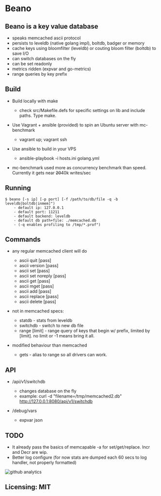 # Beano

## Beano is a key value database 

  - speaks memcached ascii protocol
  - persists to leveldb (native golang impl), boltdb, badger or memory
  - cache keys using bloomfilter (leveldb) or couting bloom filter (boltdb) to save I/O
  - can switch databases on the fly
  - can be set readonly
  - metrics ridden (expvar and go-metrics)
  - range queries by key prefix

## Build
  - Build locally with make
    - check src/Makefile.defs for specific settings on lib and include paths. Type make. 

  - Use Vagrant + ansible (provided) to spin an Ubuntu server with mc-benchmark
    - vagrant up; vagrant ssh

  - Use ansible to build in your VPS 
    - ansible-playbook -i hosts.ini golang.yml
   
  - mc-benchmark used more as concurrency benchmark than speed. Currently it gets near ~~20~~40k writes/sec

## Running
	$ beano [-s ip] [-p port] [-f /path/to/db/file -q -b leveldb|boltdb|inmem]")
		- default ip: 127.0.0.1
		- default port: 11211
		- default backend: leveldb
		- default db path+file: ./memcached.db
		- (-q enables profiling to /tmp/*.prof")

## Commands
  - any regular memcached client will do
    - ascii quit                              [pass]
    - ascii version                           [pass]
    - ascii set                               [pass]
    - ascii set noreply                       [pass]
    - ascii get                               [pass]
    - ascii mget                              [pass]
    - ascii add                               [pass]
    - ascii replace                           [pass]
    - ascii delete                            [pass]

  - not in memcached specs: 
    - statdb - stats from leveldb
    - switchdb <dbname> - switch to new db file
    - range <prefix> [limit] - range query of keys that begin w/ prefix, limited by [limit]. no limit or -1 means bring it all.

- modified behaviour than memcached
    - gets - alias to range so all drivers can work.

## API
  - /api/v1/switchdb
    - changes database on the fly
    - example: curl -d "filename=/tmp/memcached2.db" http://127.0.0.1:8080/api/v1/switchdb

  - /debug/vars
    - expvar json

## TODO
   - It already pass the basics of memcapable -a for set/get/replace. Incr and Decr are wip. 
   - Better log configure (for now stats are dumped each 60 secs to log handler, not properly formatted)

![github analytics](http://perfmetrics.co/api/track/github.com:beano/?t=u&type_navigate=navigate&host=https%253A%252F%252Fgithub.com%252Fgleicon%252F/beano)

## Licensing: MIT



